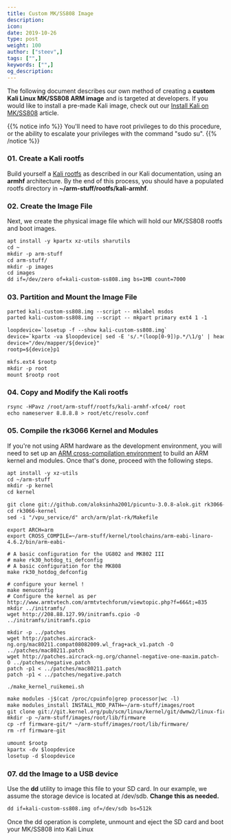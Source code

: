 ```yaml
---
title: Custom MK/SS808 Image
description:
icon:
date: 2019-10-26
type: post
weight: 100
author: ["steev",]
tags: ["",]
keywords: ["",]
og_description:
---
```


The following document describes our own method of creating a **custom Kali Linux MK/SS808 ARM image** and is targeted at developers. If you would like to install a pre-made Kali image, check out our [Install Kali on MK/SS808](/docs/arm/kali-linux-ss808/) article.

{{% notice info %}}
You'll need to have root privileges to do this procedure, or the ability to escalate your privileges with the command "sudo su".
{{% /notice %}}

### 01. Create a Kali rootfs

Build yourself a [Kali rootfs](/docs/development/kali-linux-arm-chroot/) as described in our Kali documentation, using an **armhf** architecture. By the end of this process, you should have a populated rootfs directory in **~/arm-stuff/rootfs/kali-armhf**.

### 02. Create the Image File

Next, we create the physical image file which will hold our MK/SS808 rootfs and boot images.

```markdown
apt install -y kpartx xz-utils sharutils
cd ~
mkdir -p arm-stuff
cd arm-stuff/
mkdir -p images
cd images
dd if=/dev/zero of=kali-custom-ss808.img bs=1MB count=7000
```

### 03. Partition and Mount the Image File

```markdown
parted kali-custom-ss808.img --script -- mklabel msdos
parted kali-custom-ss808.img --script -- mkpart primary ext4 1 -1
```

```html
loopdevice=`losetup -f --show kali-custom-ss808.img`
device=`kpartx -va $loopdevice| sed -E 's/.*(loop[0-9])p.*/\1/g' | head -1`
device="/dev/mapper/${device}"
rootp=${device}p1

mkfs.ext4 $rootp
mkdir -p root
mount $rootp root
```


### 04. Copy and Modify the Kali rootfs

```markdown
rsync -HPavz /root/arm-stuff/rootfs/kali-armhf-xfce4/ root
echo nameserver 8.8.8.8 > root/etc/resolv.conf
```

### 05. Compile the rk3066 Kernel and Modules

If you're not using ARM hardware as the development environment, you will need to set up an [ARM cross-compilation environment](/docs/development/arm-cross-compilation-environment/) to build an ARM kernel and modules. Once that's done, proceed with the following steps.

```markdown
apt install -y xz-utils
cd ~/arm-stuff
mkdir -p kernel
cd kernel

git clone git://github.com/aloksinha2001/picuntu-3.0.8-alok.git rk3066-kernel
cd rk3066-kernel
sed -i "/vpu_service/d" arch/arm/plat-rk/Makefile
```

```plaintext
export ARCH=arm
export CROSS_COMPILE=~/arm-stuff/kernel/toolchains/arm-eabi-linaro-4.6.2/bin/arm-eabi-

# A basic configuration for the UG802 and MK802 III
# make rk30_hotdog_ti_defconfig
# A basic configuration for the MK808
make rk30_hotdog_defconfig

# configure your kernel !
make menuconfig
# Configure the kernel as per http://www.armtvtech.com/armtvtechforum/viewtopic.php?f=66&t;=835
mkdir ../initramfs/
wget http://208.88.127.99/initramfs.cpio -O ../initramfs/initramfs.cpio

mkdir -p ../patches
wget http://patches.aircrack-ng.org/mac80211.compat08082009.wl_frag+ack_v1.patch -O ../patches/mac80211.patch
wget http://patches.aircrack-ng.org/channel-negative-one-maxim.patch- O ../patches/negative.patch
patch -p1 < ../patches/mac80211.patch
patch -p1 < ../patches/negative.patch

./make_kernel_ruikemei.sh
```

```markdown
make modules -j$(cat /proc/cpuinfo|grep processor|wc -l)
make modules_install INSTALL_MOD_PATH=~/arm-stuff/images/root
git clone git://git.kernel.org/pub/scm/linux/kernel/git/dwmw2/linux-firmware.git firmware-git
mkdir -p ~/arm-stuff/images/root/lib/firmware
cp -rf firmware-git/* ~/arm-stuff/images/root/lib/firmware/
rm -rf firmware-git
```

```markdown
umount $rootp
kpartx -dv $loopdevice
losetup -d $loopdevice
```

### 07. dd the Image to a USB device

Use the **dd** utility to image this file to your SD card. In our example, we assume the storage device is located at /dev/sdb. **Change this as needed.**


```markdown
dd if=kali-custom-ss808.img of=/dev/sdb bs=512k
```

Once the dd operation is complete, unmount and eject the SD card and boot your MK/SS808 into Kali Linux
